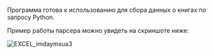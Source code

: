 Программа готова к использованию для сбора данных о книгах по запросу Python. 

Пример работы парсера можно увидеть на скриншоте ниже:

![EXCEL_imdaymxua3](https://github.com/user-attachments/assets/57c6d6a6-56e4-4733-bf9a-3b11340e9e85)
